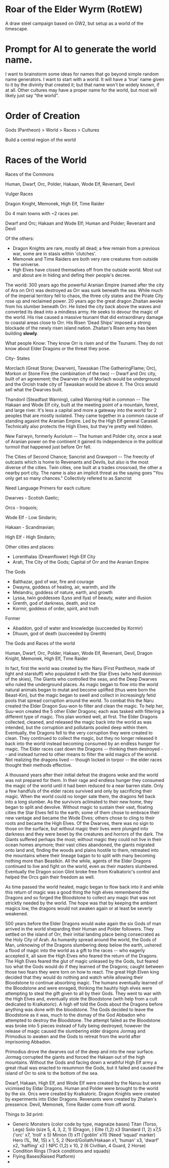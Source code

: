 # Roar of the Elder Wyrm (RotEW)

A draw steel campaign based on GW2, but setup as a world of the timescape.

# Prompt for AI to generate the world name.

I want to brainstorm some ideas for names that go beyond simple random name generators. I want to start with a world. It will have a 'true' name given to it by the divinity that created it; but that name won't be widely known, if at all. Other cultures may have a proper name for the world, but most will likely just say "the world".

# Order of Creation

Gods (Pantheon) > World > Races > Cultures

Build a central region of the world

# Races of the World

Races of the Commons

Human, Dwarf, Orc, Polder, Hakaan, Wode Elf, Revenant, Devil

Vulger Races

Dragon Knight, Memonek, High Elf, Time Raider

Do 4 main towns with ~2 races per.

Dwarf and Orc; Hakaan and Wode Elf; Human and Polder; Revenant and Devil

Of the others: 
- Dragon Knights are rare, mostly all dead; a few remain from a previous war, some are in stasis within 'clutches'.
- Memonek and Time Raiders are both very rare creatures from outside the universe.
- Hgh Elves have closed themselves off from the outside world. Most out and about are in hiding and defing their people's decree.

The world:
300 years ago the powerful Aranian Empire (named after the city of Ara on Orr) was destroyed as Orr was sunk beneath the sea. While much of the imperial territory fell to chaos, the three city states and the Pirate City rose up and reclaimed power.
20 years ago the great dragon Zhaitan awoke from his slumber beneath Orr. He listed the city back above the waves and converted its dead into a mindless army. He seeks to devour the magic of the world. His rise caused a massive tsunami that did extraordinary damage to coastal areas close to Orr. His Risen 'Dead Ships' imposed a strong blockade of the newly risen island nation. Zhaitan's Risen army has been building **slowly**.

What people Know:
They know Orr is risen and of the Tsunami. They do not know about Elder Dragons or the threat they pose.

City- States

Morclach (Great Stone; Dwarven), Tawaskan (The GatheringFlame; Orc), Morkon or Stone Fire (the combination of the two)  -- Dwarf and Orc city, built of an agreement; the Dwarven city of Morlach would be underground and the Orcish trade city of Tawaskan would be above it. The Orcs would sell what the Dwarves built.

Thandoril (Steadfast Warning), called Warning Hall in common -- The Hakaan and Wode Elf city, built at the meeting point of a mountain, forest, and large river. It's less a capital and more a gateway into the world for 2 peoples that are mostly isolated. They came together in a common cause of standing agasint the Aranian Empire. Led by the High Elf general Carasiel. Technically also protects the High Elves, but they're pretty well hidden.

New Fairwyn, formerly Auriolum -- The human and Polder city, once a seat of Aranian power on the continent it gained its independence in the political turmoil that happened just before Orr fell.

The Cities of Second Chance; Sancrist and Graveport -- The freecity of outcasts which is home to Revenants and Devils, but also is the most diverse of the cities. Twin cities, one built at a trades crossroad, the other a nearby port city. The name is also an implicit threat as the saying goes "You only get so many chances." Collectivly refered to as Sancrist

Need Language Primers for each culture:

Dwarves - Scotish Gaelic;

Orcs - Iroquois; 

Wode Elf - Low Sindarin;

Hakaan - Scandinavian;

High Elf - High Sindarin;

Other cities and places:
- Lorenthalas (Dreamflower) High Elf City
- Arah, The City of the Gods; Capital of Orr and the Aranian Empire

The Gods

- Balthazar, god of war, fire and courage
- Dwayna, goddess of healing, air, warmth, and life
- Melandru, goddess of nature, earth, and growth
- Lyssa, twin goddesses (Lyss and Ilya) of beauty, water and illusion
- Grenth, god of darkness, death, and ice
- Kormir, goddess of order, spirit, and truth

Former
- Abaddon, god of water and knowledge (succeeded by Kormir)
- Dhuum, god of death (succeeded by Grenth)

The Gods and Races of the world

Human, Dwarf, Orc, Polder, Hakaan, Wode Elf, Revenant, Devil, Dragon Knight, Memonek, High Elf, Time Raider

In fact, first the world was created by the Naru (First Pantheon, made of light and starstuff) who populated it with the Star Elves (who held dominion of the skies), The Giants who controlled the seas, and the Deep Dwarves who ruled the underground places. As magic began to flow into the world natural animals began to mutat and become uplifted (thus were born the Beast-Kin), but the magic began to swell and collect in increasingly fetid pools that spread corruption around the world. To combat this the Naru created the Elder Dragon Suu-won to filter and clean the magic. To help her, Suu-won created the 5 other Elder Dragons; each was tasked with filtering a different type of magic. This plan worked well, at first. The Elder Dragons collected, cleaned, and released the magic back into the world as was intended, but the corruption and pollutants pooled deep within them. Eventually, the Dragons fell to the very corruption they were created to clean. They continued to collect the magic, but they no longer released it back into the world instead becoming consumed by an endless hunger for magic. The Elder races cast down the Dragons -- thinking them destroyed -- and instead turned to other means to filter the wild magics of the world. Not realizing the dragons lived -- though locked in torpor -- the elder races thought their methods effective.

A thousand years after their initial defeat the dragons woke and the world was not prepared for them. In their rage and endless hunger they consumed the magic of the world until it had been reduced to a near barren state. Only a few handfuls of the elder races survived and only by sacrificing their magic. When the world could no longer sate them, the dragons fell back into a long slumber. As the survivors aclimated to their new home, they began to split and devolve. Without magic to sustain their vast, floating cities the Star Elves fell to the earth; some of them chose to embrace their new vantage and became the Wode Elves; others chose to cling to their roots and became the High Elves. Of the Dwarves, there was no sign to those on the surface, but without magic their lives were plunged into darkness and they were beset by the creatures and horrors of the dark. The Giants suffered perhaps the most; without magic they could not live in their ocean homes anymore; their vast cities abandoned, the giants migrated onto land and, finding the woods and plains hostile to them, retreated into the mountains where their lineage bagan to to split with many becoming nothing more than Beastkin.  All the while, agents of the Elder Dragons continued to live and fight on the world, even as their masters slumbered.  Eventually the Dragon scion Glint broke free from Kralkatoric's control and helped the Orcs gain their freedom as well.

As time passed the world healed, magic began to flow back into it and while this return of magic was a good thing the high elves remembered the Dragons and so forged the Bloodstone to collect any magic that was not stricktly needed by the world. The hope was that by keeping the ambient magics low, the dragons would not awaken again or at least be severly weakened.

500 years before the Elder Dragons would wake again the six Gods of man arrived in the world sheparding their Human and Polder followers. They settled on the island of Orr, their initial landing place being consecrated as the Holy City of Arah. As humanity spread around the world, the Gods of Man, unknowing of the Dragons slumbering deep below the earth, ushered a flood of magic into the world as a gift to the races -- who eagerly accepted it, all save the High Elves who feared the return of the Dragons. The High Elves feared the glut of magic unleased by the Gods, but feared too what the Gods would do if they learned of the Dragons; caught between those two fears they were torn on how to react. The great High Elven king decided that they would do nothing and watch while allowing their Bloodstone to continue absorbing magic. The humans eventually learned of the Bloodstone and were enraged, thinking the hauhty high elves were attempting to steal the gift given to all by their Gods. They went to war with the High Elves and, eventually stole the Bloodstone (with help from a cult dedicated to Kralkatoric). A high elf told the Gods about the Dragons before anything was done with the bloodstone. The Gods decided to leave the Bloodstone as it was, much to the dismay of the God Abbadon who attempted to destroy the Bloodstone. The attempt failed as the Bloodstone was broke into 5 pieces instead of fully being destroyed; however the release of magic caused the slumbering elder dragons Jormag and Primodius to awaken and the Gods to retreat from the world after imprisoning Abbadon.

Primodius drove the dwarves out of the deep and into the near surface. Jormag corrupted the giants and forced the Hakaan out of the high mountains. Without the Gods and facing down a wrathful High Elf army a great ritual was enacted to resummon the Gods, but it failed and caused the island of Orr to sink to the bottom of the sea.

Dwarf, Hakaan, High Elf, and Wode Elf were created by the Naruu but were vicimised by Eldar Dragons.
Human and Polder were brought to the world by the six.
Orcs were created by Kralkatoric.
Dragon Knights were created by experiments into Elder Dragons.
Revenants were created by Zhaitan's pressence.
Devil, Memonek, Time Raider come from off world.

Things to 3d print:
 - Generic Monsters (color code by type, magnaize bases)
    Titan (Torso, Legs)
    Solo (size 5, 4, 3, 2, 1) (Dragon, )
    Elite (1,2) x3 
    Standard (1, 2) x7,5 ('orc' x7, 'troll' x 5)
    Minion (1) x11 ('goblin' x11) (Need 'squad' marker)
    Hero (1L, 1M, 1S) x 1, 5, 2 (Nord/Goliath/Hakaan x1, 'human' x3, 'dwarf' x2, 'halfling' x2 )
    NPC (1,2) x 10, 2 (6 Civillian, 4 Guard, 2 Horse)
 - Condition Rings (Track conditions and squads)
 - Flying Bases(Raised Platform)
 - 